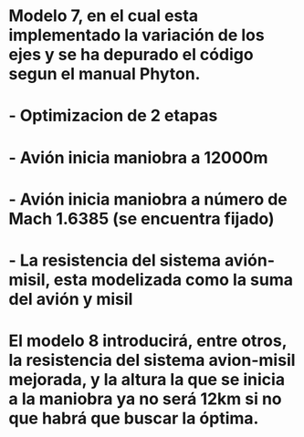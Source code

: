 # Modelo 7, en el cual esta implementado la variación de los ejes y se ha depurado el código segun el manual Phyton.
# - Optimizacion de 2 etapas
# - Avión inicia maniobra a 12000m
# - Avión inicia maniobra a número de Mach 1.6385 (se encuentra fijado)
# - La resistencia del sistema avión-misil, esta modelizada como la suma del avión y misil
# El modelo 8 introducirá, entre otros, la resistencia del sistema avion-misil mejorada, y la altura la que se inicia a la maniobra ya no será 12km si no que habrá que buscar la óptima.
